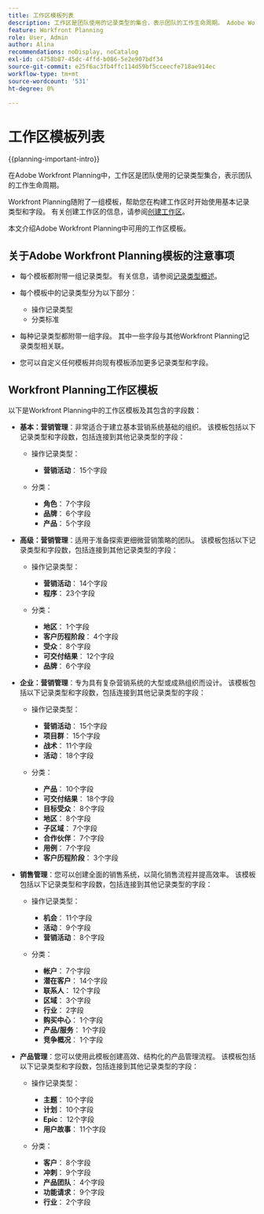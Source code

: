 ```yaml
---
title: 工作区模板列表
description: 工作区是团队使用的记录类型的集合，表示团队的工作生命周期。 Adobe Workfront Planning随附了一组模板，帮助您在构建工作区时开始使用基本记录类型和字段。
feature: Workfront Planning
role: User, Admin
author: Alina
recommendations: noDisplay, noCatalog
exl-id: c4758b87-45dc-4ffd-b086-5e2e907bdf34
source-git-commit: e25f6ac3fb4ffc114d59bf5cceecfe718ae914ec
workflow-type: tm+mt
source-wordcount: '531'
ht-degree: 0%

---
```



# 工作区模板列表

{{planning-important-intro}}

在Adobe Workfront Planning中，工作区是团队使用的记录类型集合，表示团队的工作生命周期。

Workfront Planning随附了一组模板，帮助您在构建工作区时开始使用基本记录类型和字段。 有关创建工作区的信息，请参阅[创建工作区](/help/quicksilver/planning/architecture/create-workspaces.md)。

本文介绍Adobe Workfront Planning中可用的工作区模板。

## 关于Adobe Workfront Planning模板的注意事项

* 每个模板都附带一组记录类型。 有关信息，请参阅[记录类型概述](/help/quicksilver/planning/architecture/overview-of-record-types.md)。
* 每个模板中的记录类型分为以下部分：

   * 操作记录类型
   * 分类标准
* 每种记录类型都附带一组字段。 其中一些字段与其他Workfront Planning记录类型相关联。
* 您可以自定义任何模板并向现有模板添加更多记录类型和字段。

<!-- I modeled this article by the "List of available Blueprints" and that articles does not have an Access area

## Access requirements

You must have the following: 

<table style="table-layout:auto">
 <col>
 </col>
 <col>
 </col>
 <tbody>
  <tr>
   <td role="rowheader"><p>Adobe Workfront plan*</p></td>
   <td>
<p>Any</p>
<!--the above is only for closed beta; when going to GA - activate the following plans:    
<p>Current plan: Prime and Ultimate</p>
<p>Legacy plan: Enterprise</p>->
   </td>
  </tr>
  <tr>
   <td role="rowheader"><p>Adobe Workfront license*</p></td>
   <td>
   <p>Any</p> 
  <p>For more information, see <a href="././administration-and-setup/add-users/access-levels-and-object-permissions/wf-licenses.md" class="MCXref xref">Adobe Workfront licenses overview</a>.</p> </td>
  </tr>
  <tr>
   <td role="rowheader"><p>Product</p></td>
   <td>
   <p> Adobe Workfront</p> </td>
  </tr>
  <tr>
   <td role="rowheader">Access level*</td>
   <td> <p>Any</p>  
</td>
  </tr>
<tr>
   <td role="rowheader">Layout template</td>
   <td> <p>Your system administrator must add the Planning area in your layout template. </p>  
</td>
  </tr>
 </tbody>
</table>

>[!NOTE]
>
>*If you don't have access, ask your Workfront administrator if they set additional restrictions in your access level. For information on how a Workfront administrator can change your access level, see [Create or modify custom access levels](/help/quicksilver/administration-and-setup/add-users/configure-and-grant-access/create-modify-access-levels.md).

-->

## Workfront Planning工作区模板

以下是Workfront Planning中的工作区模板及其包含的字段数：

* **基本：营销管理**：非常适合于建立基本营销系统基础的组织。 该模板包括以下记录类型和字段数，包括连接到其他记录类型的字段：

   * 操作记录类型：

      * **营销活动**： 15个字段
   * 分类：

      * **角色**： 7个字段
      * **品牌**： 6个字段
      * **产品**： 5个字段

* **高级：营销管理**：适用于准备探索更细微营销策略的团队。 该模板包括以下记录类型和字段数，包括连接到其他记录类型的字段：

   * 操作记录类型：

      * **营销活动**： 14个字段
      * **程序**： 23个字段

   * 分类：
      * **地区**： 1个字段
      * **客户历程阶段**： 4个字段
      * **受众**： 8个字段
      * **可交付结果**： 12个字段
      * **品牌**： 6个字段

* **企业：营销管理**：专为具有复杂营销系统的大型或成熟组织而设计。 该模板包括以下记录类型和字段数，包括连接到其他记录类型的字段：

   * 操作记录类型：

      * **营销活动**： 15个字段
      * **项目群**： 15个字段
      * **战术**： 11个字段
      * **活动**： 18个字段

   * 分类：

      * **产品**： 10个字段
      * **可交付结果**： 18个字段
      * **目标受众**： 8个字段
      * **地区**： 8个字段
      * **子区域**： 7个字段
      * **合作伙伴**： 7个字段
      * **用例**： 7个字段
      * **客户历程阶段**： 3个字段

* **销售管理**：您可以创建全面的销售系统，以简化销售流程并提高效率。 该模板包括以下记录类型和字段数，包括连接到其他记录类型的字段：

   * 操作记录类型：

      * **机会**： 11个字段
      * **活动**： 9个字段
      * **营销活动**： 8个字段
   * 分类：
      * **帐户**： 7个字段
      * **潜在客户**： 14个字段
      * **联系人**： 12个字段
      * **区域**： 3个字段
      * **行业**： 2字段
      * **购买中心**： 1个字段
      * **产品/服务**： 1个字段
      * **竞争概况**： 1个字段

* **产品管理**：您可以使用此模板创建高效、结构化的产品管理流程。 该模板包括以下记录类型和字段数，包括连接到其他记录类型的字段：

   * 操作记录类型：

      * **主题**： 10个字段
      * **计划**： 10个字段
      * **Epic**： 12个字段
      * **用户故事**： 11个字段

   * 分类：

      * **客户**： 8个字段
      * **冲刺**： 9个字段
      * **产品团队**： 4个字段
      * **功能请求**： 9个字段
      * **行业**： 2个字段
